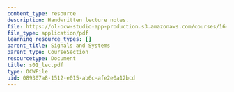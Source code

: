 ```yaml
---
content_type: resource
description: Handwritten lecture notes.
file: https://ol-ocw-studio-app-production.s3.amazonaws.com/courses/16-01-unified-engineering-i-ii-iii-iv-fall-2005-spring-2006/089307a81512e015ab6cafe2e0a12bcd_s01_lec.pdf
file_type: application/pdf
learning_resource_types: []
parent_title: Signals and Systems
parent_type: CourseSection
resourcetype: Document
title: s01_lec.pdf
type: OCWFile
uid: 089307a8-1512-e015-ab6c-afe2e0a12bcd
---
```

